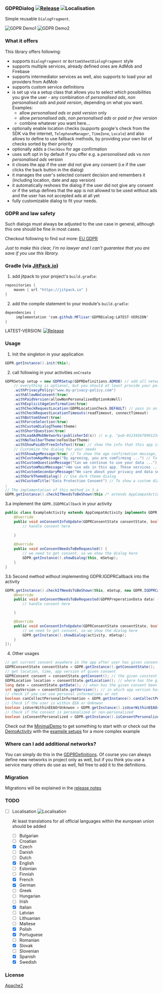 ### GDPRDialog [![Release](https://jitpack.io/v/MFlisar/GDPRDialog.svg)](https://jitpack.io/#MFlisar/GDPRDialog) ![Localisation](https://img.shields.io/badge/Localisation-10%2F24%20(42%25)-blue.svg)

Simple reusable `DialogFragment`.

![GDPR Demo1](https://github.com/MFlisar/GDPRDialog/blob/master/demo/demo1.gif "demo1")
![GDPR Demo2](https://github.com/MFlisar/GDPRDialog/blob/master/demo/demo2.gif "demo2")

### What it offers

This library offers following:

* supports `DialogFragment` or `BottomSheetDialogFragment` style 
* supports multiple services, already defined ones are AdMob and Firebase
* supports intermediator services as well, also supports to load your ad providers from AdMob
* supports custom service definitions
* is set up via a setup class that allows you to select which possibilities you give the user - any combination of *personalised ads*, *non personalised ads* and *paid version*, depending on what you want. Examples:
  * allow *personalised ads* or *paid version* only
  * allow *personalised ads*, *non personalised ads* or *paid or free version*
  * combine whatever you want here...
* optionally enable location checks (supports google's check from the SDK via the internet, `TelephoneManager`, `TimeZone`, `Locale`) and also allows to define to use fallback methods, by providing your own list of checks sorted by their priority
* optionally adds a `Checkbox` for age confirmation
* uses soft opt in by default if you offer e.g. a *personalised ads* vs *non personalised ads* version
* it closes the app if the user did not give any consent (i.e if the user clicks the back button in the dialog)
* it manages the user's selected consent decision and remembers it (including location, date and app version)
* it automatically reshows the dialog if the user did not give any consent or if the setup defines that the app is not allowed to be used without ads and the user has not accepted ads at all yet
* fully customizable dialog to fit your needs.

### GDPR and law safety

Such dialogs must always be adjusted to the use case in general, although this one should be fine in most cases. 

Checkout following to find out more: [EU GDPR](https://www.eugdpr.org/)

*Just to make this clear, I'm no lawyer and I can't guarantee that you are save if you use this library.*

### Gradle (via [JitPack.io](https://jitpack.io/))

1. add jitpack to your project's `build.gradle`:
```java
repositories {
    maven { url "https://jitpack.io" }
}
```
2. add the compile statement to your module's `build.gradle`:
```java
dependencies {
     implementation 'com.github.MFlisar:GDPRDialog:LATEST-VERSION'
}
```

LATEST-VERSION: [![Release](https://jitpack.io/v/MFlisar/GDPRDialog.svg)](https://jitpack.io/#MFlisar/GDPRDialog)

### Usage

1. Init the singleton in your application
```java
GDPR.getInstance().init(this);
```
2. call following in your activities `onCreate`
```java
GDPRSetup setup = new GDPRSetup(GDPRDefinitions.ADMOB) // add all networks you use to the constructor, signature is `GDPRSetup(GDPRNetwork... adNetworks)`
    // everything is optional, but you should at least provide your policy
    .withPrivacyPolicy("www.my-privacy-policy.com")
    .withAllowNoConsent(true)
    .withPaidVersion(allowNonPersonalisedOptionAsWell)
    .withExplicitAgeConfirmation(true)
    .withCheckRequestLocation(GDPRLocationCheck.DEFAULT) // pass in an array of location check methods, predefined arrays like `DEFAULT` and `DEFAULT_WITH_FALLBACKS` do exists
    .withCheckRequestLocationTimeouts(readTimeout, connectTimeout)
    .withBottomSheet(true)
    .withForceSelection(true)
    .withCustomDialogTheme(theme)
    .withShortQuestion(true)
    .withLoadAdMobNetworks(publisherId(s)) // e.g. "pub-0123456789012345"
    .withNoToolbarTheme(noToolbarTheme)
    .withShowPaidOrFreeInfoText(true) // show the info that this app is cheap/free based on the networks or hide it
    // Customize the dialog for your needs
    .withShowAgeMessage(true) // To show the age confirmation message, (disabled by default)
    .withCustomAgeMessage("By agreeing, you are comfirming ...") // To show a custom age confirmation message
    .withCustomQuestionMessage("Can we continue to use your data ...") // To show a custom question message
    .withCustomMainMessage(">We use ads in this app. These services ... <a href=\"\">Learn more</a>") // To show a custom main message
    .withCustomSecondaryMessage("We care about your privacy and data security.") // To show a custom secondary message
    .withDarkThemeDialog() // Use dark theme dialog
    .withCustomTitle("Data Protection Consent") // To show a custom dialog title
;
// The implementation of this method in 3.a
GDPR.getInstance().checkIfNeedsToBeShown(this /* extends AppCompatActivity & GDPR.IGDPRCallback */, setup);
```
3.a implement the `GDPR.IGDPRCallback` in your activity
```java
public class ExampleActivity extends AppCompatActivity implements GDPR.IGDPRCallback {
    @Override
    public void onConsentInfoUpdate(GDPRConsentState consentState, boolean isNewState) {
        // handle consent here
		
    }
	
    @Override
    public void onConsentNeedsToBeRequested() {
        // we need to get consent, so we show the dialog here
        GDPR.getInstance().showDialog(this, mSetup);
    }
}
```
3.b Second method without implementing GDPR.IGDPRCallback into the activity
```java
GDPR.getInstance().checkIfNeedsToBeShown(this, mSetup, new GDPR.IGDPRCallback() {
    @Override
    public void onConsentNeedsToBeRequested(GDPRPreperationData data) {
        // handle consent here

    }

    @Override
    public void onConsentInfoUpdate(GDPRConsentState consentState, boolean isNewState) {
        // we need to get consent, so we show the dialog here
        GDPR.getInstance().showDialog(activity, mSetup);
    }
});
```

4. Other usages
```java
// get current consent anywhere in the app after user has given consent
GDPRConsentState consentState = GDPR.getInstance().getConsentState();
// get location, time, app version of given consent
GDPRConsent consent = consentState.getConsent(); // the given constent
GDPRLocation location = consentState.getLocation(); // where has the given consent been given
long date = consentState.getDate(); // when has the given consent been given
int appVersion = consentState.getVersion(); // in which app version has the consent been given
// check if you can use personal informations or not
boolean canCollectPersonalInformation = GDPR.getInstance().canCollectPersonalInformation();
// Check if the user is within EEA or Unknwon
boolean isUserWithinEEAOrUnknwon = GDPR.getInstance().isUserWithinEEAOrUnknwon();
// Check if the consent is personalized or non-personalized
boolean isConsentPersonalized = GDPR.getInstance().isConsentPersonalized();
```

Check out the [MinimalDemo](https://github.com/MFlisar/GDPRDialog/blob/master/app/src/main/java/com/michaelflisar/gdprdialog/demo/MinimalDemoActivity.java) to get something to start with or check out the [DemoActivity](https://github.com/MFlisar/GDPRDialog/blob/master/app/src/main/java/com/michaelflisar/gdprdialog/demo/DemoActivity.java) with the [example setups](https://github.com/MFlisar/GDPRDialog/blob/master/app/src/main/java/com/michaelflisar/gdprdialog/demo/SetupActivity.java) for a more complex example

### Where can I add additional networks?

You can simply do this in the [GDPRDefinitions](https://github.com/MFlisar/GDPRDialog/blob/master/library/src/main/java/com/michaelflisar/gdprdialog/GDPRDefinitions.java). Of course you can always define new networks in project only as well, but if you think you use a service many others do use as well, fell free to add it to the definitions.

### Migration

Migrations will be explained in the [release notes](https://github.com/MFlisar/GDPRDialog/releases)

### TODO

* [ ] Localisation ![Localisation](https://img.shields.io/badge/Localisation-10%2F24%20(42%25)-blue.svg)
  
  At least translations for all official languages within the european union should be added
  * [ ] Bulgarian
  * [ ] Croatian
  * [x] Czech
  * [ ] Danish
  * [ ] Dutch
  * [x] English
  * [ ] Estonian
  * [ ] Finnish
  * [x] French
  * [x] German
  * [ ] Greek
  * [ ] Hungarian
  * [ ] Irish
  * [x] Italian
  * [ ] Latvian
  * [ ] Lithuanian
  * [ ] Maltese
  * [x] Polish
  * [x] Portuguese
  * [ ] Romanian
  * [x] Slovak
  * [ ] Slovenian
  * [x] Spanish
  * [x] Swedish
  
### License

[Apache2](/LICENSE)
